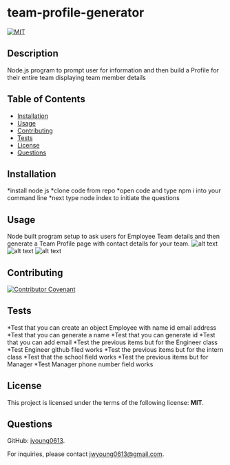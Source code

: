 # team-profile-generator

  [![MIT](https://img.shields.io/badge/License-MIT-blue.svg)](https://opensource.org/licenses/MIT)

  ## Description
  Node.js program to prompt user for information and then build a Profile for their entire team displaying team member details

  ## Table of Contents
  - [Installation](#Installation)
  - [Usage](#Usage)
  - [Contributing](#Contributing)
  - [Tests](#Tests)
  - [License](#License)
  - [Questions](#Questions)

  ## Installation
  *install node js 
  *clone code from repo 
  *open code and type npm i into your command line 
  *next type node index to initiate the questions

  ## Usage
  Node built program setup to ask users for Employee Team details and then generate a Team Profile page with contact details for your team.
  ![alt text](images/My-Team-Profile-Demo)
  ![alt text](images/My-Team-Profile-Screenshot)
  ![alt text](images/My-Team-Profile-Screenshot-test-pass)
  

  ## Contributing
  [![Contributor Covenant](https://img.shields.io/badge/Contributor%20Covenant-2.1-4baaaa.svg)](code_of_conduct.md)

  ## Tests
  *Test that you can create an object Employee with name id email address
  *Test that you can generate a name
  *Test that you can generate id
  *Test that you can add email
  *Test the previous items but for the Engineer class
  *Test Engineer github filed works
  *Test the previous items but for the intern class
  *Test that the school field works
  *Test the previous items but for Manager
  *Test Manager phone number field works

  ## License
  This project is licensed under the terms of the following license: **MIT**.

  ## Questions
  GitHub: [jyoung0613](https://github.com/jyoung0613).  

  For inquiries, please contact jwyoung0613@gmail.com.
